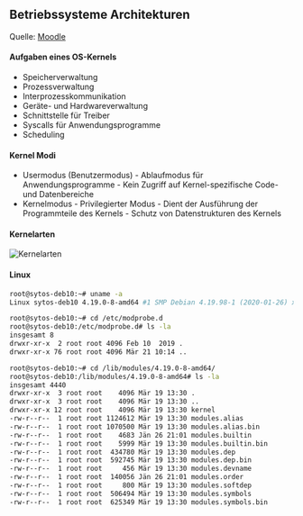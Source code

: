 
## Betriebssysteme Architekturen
Quelle: [Moodle](https://elearn.htl-wels.at/mod/page/view.php?id=14062)

#### Aufgaben eines OS-Kernels
- Speicherverwaltung
- Prozessverwaltung
- Interprozesskommunikation
- Geräte- und Hardwareverwaltung
- Schnittstelle für Treiber
- Syscalls für Anwendungsprogramme
- Scheduling

#### Kernel Modi

- Usermodus (Benutzermodus) - Ablaufmodus für Anwendungsprogramme - Kein Zugriff auf Kernel-spezifische Code- und Datenbereiche
-  Kernelmodus - Privilegierter Modus - Dient der Ausführung der Programmteile des Kernels - Schutz von Datenstrukturen des Kernels

#### Kernelarten

![Kernelarten](https://upload.wikimedia.org/wikipedia/commons/thumb/e/ee/OS-structure.de.svg/1280px-OS-structure.de.svg.png)

#### Linux

```bash
root@sytos-deb10:~# uname -a
Linux sytos-deb10 4.19.0-8-amd64 #1 SMP Debian 4.19.98-1 (2020-01-26) x86_64 GNU/Linux
```

```bash
root@sytos-deb10:~# cd /etc/modprobe.d
root@sytos-deb10:/etc/modprobe.d# ls -la
insgesamt 8
drwxr-xr-x  2 root root 4096 Feb 10  2019 .
drwxr-xr-x 76 root root 4096 Mär 21 10:14 ..
```

```bash
root@sytos-deb10:~# cd /lib/modules/4.19.0-8-amd64/
root@sytos-deb10:/lib/modules/4.19.0-8-amd64# ls -la
insgesamt 4440
drwxr-xr-x  3 root root    4096 Mär 19 13:30 .
drwxr-xr-x  3 root root    4096 Mär 19 13:30 ..
drwxr-xr-x 12 root root    4096 Mär 19 13:30 kernel
-rw-r--r--  1 root root 1124612 Mär 19 13:30 modules.alias
-rw-r--r--  1 root root 1070500 Mär 19 13:30 modules.alias.bin
-rw-r--r--  1 root root    4683 Jän 26 21:01 modules.builtin
-rw-r--r--  1 root root    5999 Mär 19 13:30 modules.builtin.bin
-rw-r--r--  1 root root  434780 Mär 19 13:30 modules.dep
-rw-r--r--  1 root root  592745 Mär 19 13:30 modules.dep.bin
-rw-r--r--  1 root root     456 Mär 19 13:30 modules.devname
-rw-r--r--  1 root root  140056 Jän 26 21:01 modules.order
-rw-r--r--  1 root root     800 Mär 19 13:30 modules.softdep
-rw-r--r--  1 root root  506494 Mär 19 13:30 modules.symbols
-rw-r--r--  1 root root  625349 Mär 19 13:30 modules.symbols.bin
```